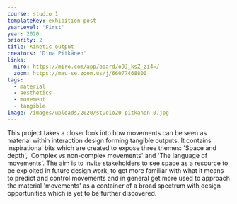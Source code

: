 ```yaml
---
course: studio 1
templateKey: exhibition-post
yearLevel: 'First'
year: 2020
priority: 2
title: Kinetic output
creators: 'Dina Pitkänen'
links: 
  miro: https://miro.com/app/board/o9J_ksZ_zi4=/
  zoom: https://mau-se.zoom.us/j/66077468800
tags:
  - material
  - aesthetics
  - movement
  - tangible
image: /images/uploads/2020/studio20-pitkanen-0.jpg
---
```


This project takes a closer look into how movements can be seen as material within interaction design forming tangible outputs. It contains inspirational bits which are created to expose three themes: 'Space and depth', 'Complex vs non-complex movements' and 'The language of movements'. The aim is to invite stakeholders to see space as a resource to be exploited in future design work, to get more familiar with what it means to predict and control movements and in general get more used to approach the material 'movements' as a container of a broad spectrum with design opportunities which is yet to be further discovered.
